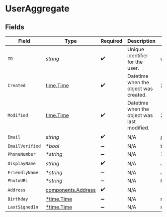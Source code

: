# UserAggregate


## Fields

| Field                                                    | Type                                                     | Required                                                 | Description                                              | Example                                                  |
| -------------------------------------------------------- | -------------------------------------------------------- | -------------------------------------------------------- | -------------------------------------------------------- | -------------------------------------------------------- |
| `ID`                                                     | *string*                                                 | :heavy_check_mark:                                       | Unique identifier for the user.                          | usr_1f07f62df1e64432b10dd570938f70a2                     |
| `Created`                                                | [time.Time](https://pkg.go.dev/time#Time)                | :heavy_check_mark:                                       | Datetime when the object was created.                    | 2024-11-18 15:05:46.8 +0000 UTC                          |
| `Modified`                                               | [time.Time](https://pkg.go.dev/time#Time)                | :heavy_check_mark:                                       | Datetime when the object was last modified.              | 2024-11-18 15:05:46.801 +0000 UTC                        |
| `Email`                                                  | *string*                                                 | :heavy_check_mark:                                       | N/A                                                      | address@domain.com                                       |
| `EmailVerified`                                          | **bool*                                                  | :heavy_minus_sign:                                       | N/A                                                      | true                                                     |
| `PhoneNumber`                                            | **string*                                                | :heavy_minus_sign:                                       | N/A                                                      | 123-123-1234                                             |
| `DisplayName`                                            | *string*                                                 | :heavy_check_mark:                                       | N/A                                                      | John Doe                                                 |
| `FriendlyName`                                           | **string*                                                | :heavy_minus_sign:                                       | N/A                                                      | John                                                     |
| `PhotoURL`                                               | **string*                                                | :heavy_minus_sign:                                       | N/A                                                      | https://...                                              |
| `Address`                                                | [components.Address](../../models/components/address.md) | :heavy_check_mark:                                       | N/A                                                      |                                                          |
| `Birthday`                                               | [*time.Time](https://pkg.go.dev/time#Time)               | :heavy_minus_sign:                                       | N/A                                                      | new Date()                                               |
| `LastSignedIn`                                           | [*time.Time](https://pkg.go.dev/time#Time)               | :heavy_minus_sign:                                       | N/A                                                      | new Date()                                               |